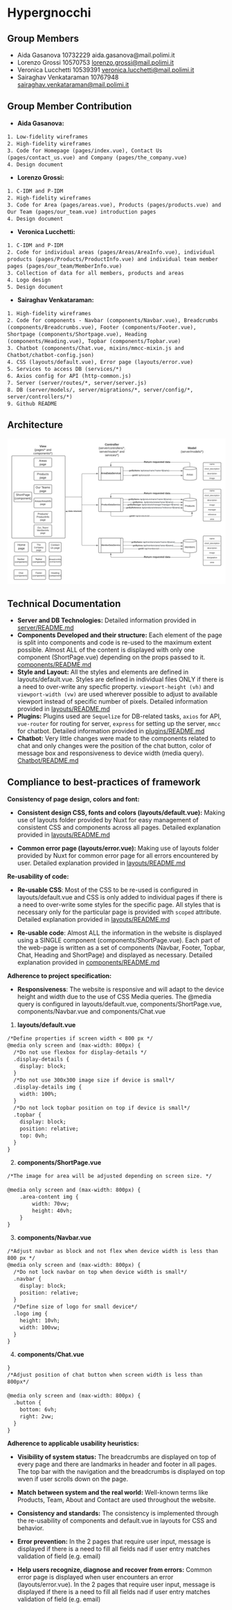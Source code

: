 # Hypergnocchi
## Group Members
- Aida Gasanova 10732229‌ aida.gasanova‌@mail.polimi.it
- Lorenzo‌ ‌Grossi‌ ‌10570753‌ lorenzo.grossi@mail.polimi.it‌
- Veronica‌ ‌Lucchetti ‌10539391‌ ‌veronica.lucchetti@mail.polimi.it
- Sairaghav‌ ‌Venkataraman‌ ‌10767948‌ sairaghav.venkataraman@mail.polimi.it

## Group Member Contribution
- **Aida Gasanova:** 
```
1. Low-fidelity wireframes
2. High-fidelity wireframes
3. Code for Homepage (pages/index.vue), Contact Us (pages/contact_us.vue) and Company (pages/the_company.vue)
4. Design document
```
- **Lorenzo Grossi:**
```
1. C-IDM and P-IDM
2. High-fidelity wireframes
3. Code for Area (pages/areas.vue), Products (pages/products.vue) and Our Team (pages/our_team.vue) introduction pages
4. Design document
```
- **Veronica Lucchetti:**
```
1. C-IDM and P-IDM 
2. Code for individual areas (pages/Areas/AreaInfo.vue), individual products (pages/Products/ProductInfo.vue) and individual team member pages (pages/our_team/MemberInfo.vue)
3. Collection of data for all members, products and areas
4. Logo design
5. Design document
```
- **Sairaghav Venkataraman:**
```
1. High-fidelity wireframes
2. Code for components - Navbar (components/Navbar.vue), Breadcrumbs (components/Breadcrumbs.vue), Footer (components/Footer.vue), Shortpage (components/Shortpage.vue), Heading (components/Heading.vue), Topbar (components/Topbar.vue)
3. Chatbot (components/Chat.vue, mixins/mmcc-mixin.js and Chatbot/chatbot-config.json)
4. CSS (layouts/default.vue), Error page (layouts/error.vue)
5. Services to access DB (services/*)
6. Axios config for API (http-common.js)
7. Server (server/routes/*, server/server.js)
8. DB (server/models/, server/migrations/*, server/config/*, server/controllers/*)
9. Github README
```

## Architecture

![Architecture](./architecture.png)

## Technical Documentation
- **Server and DB Technologies:** Detailed information provided in [server/README.md](./server/README.md)
- **Components Developed and their structure:** Each element of the page is split into components and code is re-used to the maximum extent possible. Almost ALL of the content is displayed with only one component (ShortPage.vue) depending on the props passed to it. [components/README.md](./components/README.md)
- **Style and Layout:** All the styles and elements are defined in layouts/default.vue. Styles are defined in individual files ONLY if there is a need to over-write any specfic property. `viewport-height (vh)` and `viewport-width (vw)` are used wherever possible to adjust to available viewport instead of specific number of pixels. Detailed information provided in [layouts/README.md](./layouts/README.md)
- **Plugins:** Plugins used are `Sequelize` for DB-related tasks, `axios` for API, `vue-router` for routing for server, `express` for setting up the server, `mmcc` for chatbot. Detailed information provided in [plugins/README.md](./plugins/README.md)
- **Chatbot:** Very little changes were made to the components related to chat and only changes were the position of the chat button, color of message box and responsiveness to device width (media query). [Chatbot/README.md](./Chatbot/README.md)

## Compliance to best-practices of framework

**Consistency of page design, colors and font:**

- **Consistent design CSS, fonts and colors (layouts/default.vue):** Making use of layouts folder provided by Nuxt for easy management of consistent CSS and components across all pages. Detailed explanation provided in [layouts/README.md](./layouts/README.md)

- **Common error page (layouts/error.vue):** Making use of layouts folder provided by Nuxt for common error page for all errors encountered by user. Detailed explanation provided in [layouts/README.md](./layouts/README.md)

**Re-usability of code:**

- **Re-usable CSS**: Most of the CSS to be re-used is configured in layouts/default.vue and CSS is only added to individual pages if there is a need to over-write some styles for the specific page. All styles that is necessary only for the particular page is provided with `scoped` attribute. Detailed explanation provided in [layouts/README.md](./layouts/README.md)

- **Re-usable code**: Almost ALL the information in the website is displayed using a SINGLE component (components/ShortPage.vue). Each part of the web-page is written as a set of components (Navbar, Footer, Topbar, Chat, Heading and ShortPage) and displayed as necessary.
Detailed explanation provided in [components/README.md](./components/README.md)

**Adherence to project specification:**

- **Responsiveness**: The website is responsive and will adapt to the device height and width due to the use of CSS Media queries.
The @media query is configured in layouts/default.vue, components/ShortPage.vue, components/Navbar.vue and components/Chat.vue

1. **layouts/default.vue**
```
/*Define properties if screen width < 800 px */
@media only screen and (max-width: 800px) {
  /*Do not use flexbox for display-details */
  .display-details {
    display: block;
  }
  /*Do not use 300x300 image size if device is small*/
  .display-details img {
    width: 100%;
  }
  /*Do not lock topbar position on top if device is small*/
  .topbar {
    display: block;
    position: relative;
    top: 0vh;
  }
}
```

2. **components/ShortPage.vue**
```
/*The image for area will be adjusted depending on screen size. */

@media only screen and (max-width: 800px) {
    .area-content img {
        width: 70vw;
        height: 40vh;
    }
}
```

3. **components/Navbar.vue**
```
/*Adjust navbar as block and not flex when device width is less than 800 px */
@media only screen and (max-width: 800px) {
  /*Do not lock navbar on top when device width is small*/
  .navbar {
    display: block;
    position: relative;
  }
  /*Define size of logo for small device*/
  .logo img {
    height: 10vh;
    width: 100vw;
  }
}
```

4. **components/Chat.vue**
```
}
/*Adjust position of chat button when screen width is less than 800px*/

@media only screen and (max-width: 800px) {
  .button {
    bottom: 6vh;
    right: 2vw;
  }
}
```

**Adherence to applicable usability heuristics:**

- **Visibility of system status:** The breadcrumbs are displayed on top of every page and there are landmarks in header and footer in all pages. The top bar with the navigation and the breadcrumbs is displayed on top wven if user scrolls down on the page.

- **Match between system and the real world:** Well-known terms like Products, Team, About and Contact are used throughout the website.

- **Consistency and standards:** The consistency is implemented through the re-usability of components and default.vue in layouts for CSS and behavior.

- **Error prevention:** In the 2 pages that require user input, message is displayed if there is a need to fill all fields nad if user entry matches validation of field (e.g. email)

- **Help users recognize, diagnose and recover from errors:** Common error page is displayed when user encounters an error (layouts/error.vue). In the 2 pages that require user input, message is displayed if there is a need to fill all fields nad if user entry matches validation of field (e.g. email)

